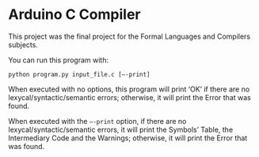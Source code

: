 # Arduino C Compiler

This project was the final project for the Formal Languages and Compilers subjects. 

You can run this program with:

`python program.py input_file.c [—-print]`


When executed with no options, this program will print ‘OK’ if there are no lexycal/syntactic/semantic errors; otherwise, it will print the Error that was found.

When executed with the `—-print` option, if there are no lexycal/syntactic/semantic errors, it will print the Symbols’ Table, the Intermediary Code and the Warnings;  otherwise, it will print the Error that was found.
